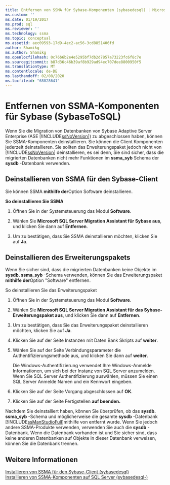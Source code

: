 ```yaml
---
title: Entfernen von SSMA für Sybase-Komponenten (sybasedesql) | Microsoft-Dokumentation
ms.custom: ''
ms.date: 01/19/2017
ms.prod: sql
ms.reviewer: ''
ms.technology: ssma
ms.topic: conceptual
ms.assetid: aec09593-17d9-4ec2-ac56-3cd8851406fd
author: Shamikg
ms.author: Shamikg
ms.openlocfilehash: 0c76b6b2e4e5295bf7db2d7857a73223fc6f8c7e
ms.sourcegitcommit: b87d36c46b39af8b929ad94ec707dee8800950f5
ms.translationtype: MT
ms.contentlocale: de-DE
ms.lasthandoff: 02/08/2020
ms.locfileid: "68028641"
---
```

# <a name="removing-ssma-for-sybase-components-sybasetosql"></a>Entfernen von SSMA-Komponenten für Sybase (SybaseToSQL)
Wenn Sie die Migration von Datenbanken von Sybase Adaptive Server Enterprise (ASE [!INCLUDE[ssNoVersion](../../includes/ssnoversion-md.md)]) zu abgeschlossen haben, können Sie SSMA-Komponenten deinstallieren. Sie können die Client Komponenten jederzeit deinstallieren. Sie sollten das Erweiterungspaket jedoch nicht von [!INCLUDE[ssNoVersion](../../includes/ssnoversion-md.md)] deinstallieren, es sei denn, Sie sind sicher, dass die migrierten Datenbanken nicht mehr Funktionen im **ssma_syb** Schema der **sysdb** -Datenbank verwenden.  
  
## <a name="uninstalling-the-ssma-for-sybase-client"></a>Deinstallieren von SSMA für den Sybase-Client  
Sie können SSMA **mithilfe der**Option Software deinstallieren.  
  
**So deinstallieren Sie SSMA**  
  
1.  Öffnen Sie in der Systemsteuerung das Modul **Software**.  
  
2.  Wählen Sie **Microsoft SQL Server Migration Assistant für Sybase aus**, und klicken Sie dann auf **Entfernen**.  
  
3.  Um zu bestätigen, dass Sie SSMA deinstallieren möchten, klicken Sie auf **Ja**.  
  
## <a name="uninstalling-the-extension-pack"></a>Deinstallieren des Erweiterungspakets  
Wenn Sie sicher sind, dass die migrierten Datenbanken keine Objekte im **sysdb. ssma_syb** -Schema verwenden, können Sie das Erweiterungspaket **mithilfe der**Option "Software" entfernen.  
  
So deinstallieren Sie das Erweiterungspaket  
  
1.  Öffnen Sie in der Systemsteuerung das Modul **Software**.  
  
2.  Wählen Sie **Microsoft SQL Server Migration Assistant für das Sybase-Erweiterungspaket aus**, und klicken Sie dann auf **Entfernen**.  
  
3.  Um zu bestätigen, dass Sie das Erweiterungspaket deinstallieren möchten, klicken Sie auf **Ja**.  
  
4.  Klicken Sie auf der Seite Instanzen mit Daten Bank Skripts auf **weiter**.  
  
5.  Wählen Sie auf der Seite Verbindungsparameter die Authentifizierungsmethode aus, und klicken Sie dann auf **weiter**.  
  
    Die Windows-Authentifizierung verwendet Ihre Windows-Anmelde Informationen, um sich bei der Instanz von SQL Server anzumelden. Wenn Sie SQL Server Authentifizierung auswählen, müssen Sie einen SQL Server Anmelde Namen und ein Kennwort eingeben.  
  
6.  Klicken Sie auf der Seite Vorgang abgeschlossen auf **OK**.  
  
7.  Klicken Sie auf der Seite Fertigstellen **auf beenden.**  
  
Nachdem Sie deinstalliert haben, können Sie überprüfen, ob das **sysdb. ssma_syb** -Schema und möglicherweise die gesamte **sysdb** -Datenbank [!INCLUDE[ssManStudioFull](../../includes/ssmanstudiofull-md.md)]mithilfe von entfernt wurde. Wenn Sie jedoch andere SSMA-Produkte verwenden, verwenden Sie auch die **sysdb** -Datenbank. Wenn die Datenbank vorhanden ist und Sie sicher sind, dass keine anderen Datenbanken auf Objekte in dieser Datenbank verweisen, können Sie die Datenbank trennen.  
  
## <a name="see-also"></a>Weitere Informationen  
[Installieren von SSMA für den Sybase-Client &#40;sybasedesql&#41;](../../ssma/sybase/installing-ssma-for-sybase-client-sybasetosql.md)  
[Installieren von SSMA-Komponenten auf SQL Server &#40;sybasedesql-&#41;](../../ssma/sybase/installing-ssma-components-on-sql-server-sybasetosql.md)  
  
